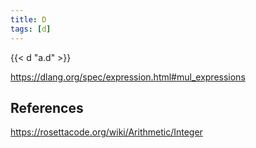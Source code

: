 ```yaml
---
title: D
tags: [d]
---
```


{{< d "a.d" >}}

<https://dlang.org/spec/expression.html#mul_expressions>

## References

<https://rosettacode.org/wiki/Arithmetic/Integer>
